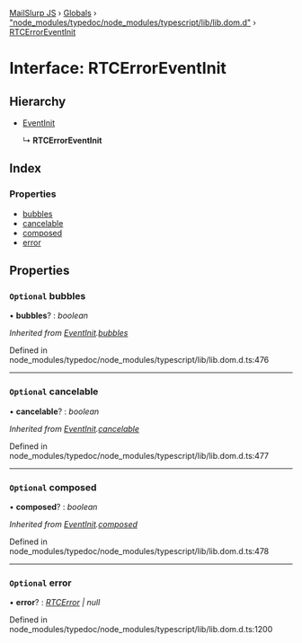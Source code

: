 [MailSlurp JS](../README.md) › [Globals](../globals.md) › ["node_modules/typedoc/node_modules/typescript/lib/lib.dom.d"](../modules/_node_modules_typedoc_node_modules_typescript_lib_lib_dom_d_.md) › [RTCErrorEventInit](_node_modules_typedoc_node_modules_typescript_lib_lib_dom_d_.rtcerroreventinit.md)

# Interface: RTCErrorEventInit

## Hierarchy

* [EventInit](_node_modules_typedoc_node_modules_typescript_lib_lib_dom_d_.eventinit.md)

  ↳ **RTCErrorEventInit**

## Index

### Properties

* [bubbles](_node_modules_typedoc_node_modules_typescript_lib_lib_dom_d_.rtcerroreventinit.md#optional-bubbles)
* [cancelable](_node_modules_typedoc_node_modules_typescript_lib_lib_dom_d_.rtcerroreventinit.md#optional-cancelable)
* [composed](_node_modules_typedoc_node_modules_typescript_lib_lib_dom_d_.rtcerroreventinit.md#optional-composed)
* [error](_node_modules_typedoc_node_modules_typescript_lib_lib_dom_d_.rtcerroreventinit.md#optional-error)

## Properties

### `Optional` bubbles

• **bubbles**? : *boolean*

*Inherited from [EventInit](_node_modules_typedoc_node_modules_typescript_lib_lib_dom_d_.eventinit.md).[bubbles](_node_modules_typedoc_node_modules_typescript_lib_lib_dom_d_.eventinit.md#optional-bubbles)*

Defined in node_modules/typedoc/node_modules/typescript/lib/lib.dom.d.ts:476

___

### `Optional` cancelable

• **cancelable**? : *boolean*

*Inherited from [EventInit](_node_modules_typedoc_node_modules_typescript_lib_lib_dom_d_.eventinit.md).[cancelable](_node_modules_typedoc_node_modules_typescript_lib_lib_dom_d_.eventinit.md#optional-cancelable)*

Defined in node_modules/typedoc/node_modules/typescript/lib/lib.dom.d.ts:477

___

### `Optional` composed

• **composed**? : *boolean*

*Inherited from [EventInit](_node_modules_typedoc_node_modules_typescript_lib_lib_dom_d_.eventinit.md).[composed](_node_modules_typedoc_node_modules_typescript_lib_lib_dom_d_.eventinit.md#optional-composed)*

Defined in node_modules/typedoc/node_modules/typescript/lib/lib.dom.d.ts:478

___

### `Optional` error

• **error**? : *[RTCError](_node_modules_typedoc_node_modules_typescript_lib_lib_dom_d_.rtcerror.md) | null*

Defined in node_modules/typedoc/node_modules/typescript/lib/lib.dom.d.ts:1200
